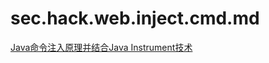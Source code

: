 # sec.hack.web.inject.cmd.md

[Java命令注入原理并结合Java Instrument技术](https://www.freebuf.com/articles/web/236925.html)
